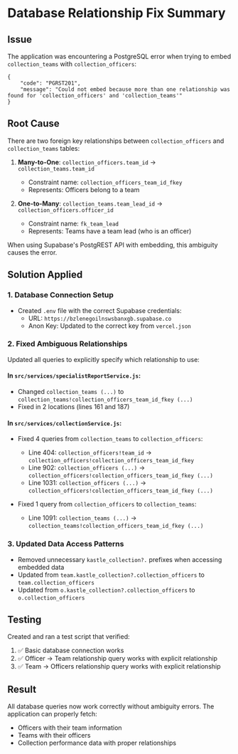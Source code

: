 # Database Relationship Fix Summary

## Issue
The application was encountering a PostgreSQL error when trying to embed `collection_teams` with `collection_officers`:

```
{
    "code": "PGRST201",
    "message": "Could not embed because more than one relationship was found for 'collection_officers' and 'collection_teams'"
}
```

## Root Cause
There are two foreign key relationships between `collection_officers` and `collection_teams` tables:

1. **Many-to-One**: `collection_officers.team_id` → `collection_teams.team_id` 
   - Constraint name: `collection_officers_team_id_fkey`
   - Represents: Officers belong to a team

2. **One-to-Many**: `collection_teams.team_lead_id` → `collection_officers.officer_id`
   - Constraint name: `fk_team_lead`
   - Represents: Teams have a team lead (who is an officer)

When using Supabase's PostgREST API with embedding, this ambiguity causes the error.

## Solution Applied

### 1. Database Connection Setup
- Created `.env` file with the correct Supabase credentials:
  - URL: `https://bzlenegoilnswsbanxgb.supabase.co`
  - Anon Key: Updated to the correct key from `vercel.json`

### 2. Fixed Ambiguous Relationships
Updated all queries to explicitly specify which relationship to use:

#### In `src/services/specialistReportService.js`:
- Changed `collection_teams (...)` to `collection_teams!collection_officers_team_id_fkey (...)`
- Fixed in 2 locations (lines 161 and 187)

#### In `src/services/collectionService.js`:
- Fixed 4 queries from `collection_teams` to `collection_officers`:
  - Line 404: `collection_officers!team_id` → `collection_officers!collection_officers_team_id_fkey`
  - Line 902: `collection_officers (...)` → `collection_officers!collection_officers_team_id_fkey (...)`
  - Line 1031: `collection_officers (...)` → `collection_officers!collection_officers_team_id_fkey (...)`
  
- Fixed 1 query from `collection_officers` to `collection_teams`:
  - Line 1091: `collection_teams (...)` → `collection_teams!collection_officers_team_id_fkey (...)`

### 3. Updated Data Access Patterns
- Removed unnecessary `kastle_collection?.` prefixes when accessing embedded data
- Updated from `team.kastle_collection?.collection_officers` to `team.collection_officers`
- Updated from `o.kastle_collection?.collection_officers` to `o.collection_officers`

## Testing
Created and ran a test script that verified:
1. ✅ Basic database connection works
2. ✅ Officer → Team relationship query works with explicit relationship
3. ✅ Team → Officers relationship query works with explicit relationship

## Result
All database queries now work correctly without ambiguity errors. The application can properly fetch:
- Officers with their team information
- Teams with their officers
- Collection performance data with proper relationships
